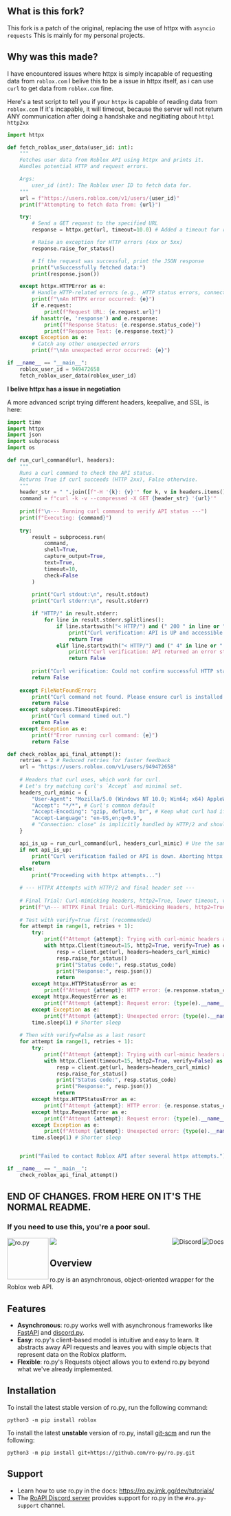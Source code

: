 ## What is this fork?
This fork is a patch of the original, replacing the use of httpx with `asyncio requests`
This is mainly for my personal projects.

## Why was this made? 
I have encountered issues where httpx is simply incapable of requesting data from `roblox.com`
I belive this to be a issue in httpx itself, as i can use `curl` to get data from `roblox.com` fine.

Here's a test script to tell you if your `httpx` is capable of reading data from `roblox.com`
If it's incapable, it will timeout, because the server will not return ANY communication after doing a handshake and negitiating about `http1 http2xx`

```py
import httpx

def fetch_roblox_user_data(user_id: int):
    """
    Fetches user data from Roblox API using httpx and prints it.
    Handles potential HTTP and request errors.

    Args:
        user_id (int): The Roblox user ID to fetch data for.
    """
    url = f"https://users.roblox.com/v1/users/{user_id}"
    print(f"Attempting to fetch data from: {url}")

    try:
        # Send a GET request to the specified URL
        response = httpx.get(url, timeout=10.0) # Added a timeout for robustness

        # Raise an exception for HTTP errors (4xx or 5xx)
        response.raise_for_status()

        # If the request was successful, print the JSON response
        print("\nSuccessfully fetched data:")
        print(response.json())

    except httpx.HTTPError as e:
        # Handle HTTP-related errors (e.g., HTTP status errors, connection errors)
        print(f"\nAn HTTPX error occurred: {e}")
        if e.request:
            print(f"Request URL: {e.request.url}")
        if hasattr(e, 'response') and e.response:
            print(f"Response Status: {e.response.status_code}")
            print(f"Response Text: {e.response.text}")
    except Exception as e:
        # Catch any other unexpected errors
        print(f"\nAn unexpected error occurred: {e}")

if __name__ == "__main__":
    roblox_user_id = 949472658
    fetch_roblox_user_data(roblox_user_id)
```



**I belive httpx has a issue in negotiation**


A more advanced script trying different headers, keepalive, and SSL, is here:


```py
import time
import httpx
import json
import subprocess
import os

def run_curl_command(url, headers):
    """
    Runs a curl command to check the API status.
    Returns True if curl succeeds (HTTP 2xx), False otherwise.
    """
    header_str = " ".join([f"-H '{k}: {v}'" for k, v in headers.items()])
    command = f"curl -k -v --compressed -X GET {header_str} '{url}'"
    
    print(f"\n--- Running curl command to verify API status ---")
    print(f"Executing: {command}")
    
    try:
        result = subprocess.run(
            command, 
            shell=True, 
            capture_output=True, 
            text=True, 
            timeout=10, 
            check=False
        )
        
        print("Curl stdout:\n", result.stdout)
        print("Curl stderr:\n", result.stderr)

        if "HTTP/" in result.stderr:
            for line in result.stderr.splitlines():
                if line.startswith("< HTTP/") and (" 200 " in line or " 204 " in line):
                    print("Curl verification: API is UP and accessible via curl (HTTP 2xx detected).")
                    return True
                elif line.startswith("< HTTP/") and (" 4" in line or " 5" in line):
                    print(f"Curl verification: API returned an error status: {line}")
                    return False
        
        print("Curl verification: Could not confirm successful HTTP status from curl output.")
        return False
        
    except FileNotFoundError:
        print("Curl command not found. Please ensure curl is installed and in your PATH.")
        return False
    except subprocess.TimeoutExpired:
        print("Curl command timed out.")
        return False
    except Exception as e:
        print(f"Error running curl command: {e}")
        return False

def check_roblox_api_final_attempt():
    retries = 2 # Reduced retries for faster feedback
    url = "https://users.roblox.com/v1/users/949472658"
    
    # Headers that curl uses, which work for curl.
    # Let's try matching curl's `Accept` and minimal set.
    headers_curl_mimic = {
        "User-Agent": "Mozilla/5.0 (Windows NT 10.0; Win64; x64) AppleWebKit/537.36 (KHTML, like Gecko) Chrome/122.0.0.0 Safari/537.36",
        "Accept": "*/*", # Curl's common default
        "Accept-Encoding": "gzip, deflate, br", # Keep what curl had if it used it.
        "Accept-Language": "en-US,en;q=0.9",
        # "Connection: close" is implicitly handled by HTTP/2 and should not be explicitly set.
    }

    api_is_up = run_curl_command(url, headers_curl_mimic) # Use the same headers for curl test
    if not api_is_up:
        print("Curl verification failed or API is down. Aborting httpx attempts.")
        return
    else:
        print("Proceeding with httpx attempts...")

    # --- HTTPX Attempts with HTTP/2 and final header set ---
    
    # Final Trial: Curl-mimicking headers, http2=True, lower timeout, verify=True/False
    print(f"\n--- HTTPX Final Trial: Curl-Mimicking Headers, http2=True, timeout=15 ---")
    
    # Test with verify=True first (recommended)
    for attempt in range(1, retries + 1):
        try:
            print(f"Attempt {attempt}: Trying with curl-mimic headers and verify=True...")
            with httpx.Client(timeout=15, http2=True, verify=True) as client: # Lowered timeout
                resp = client.get(url, headers=headers_curl_mimic)
                resp.raise_for_status()
                print("Status code:", resp.status_code)
                print("Response:", resp.json())
                return
        except httpx.HTTPStatusError as e:
            print(f"Attempt {attempt}: HTTP error: {e.response.status_code} - {e.response.text}")
        except httpx.RequestError as e:
            print(f"Attempt {attempt}: Request error: {type(e).__name__}: {e}")
        except Exception as e:
            print(f"Attempt {attempt}: Unexpected error: {type(e).__name__}: {e}")
        time.sleep(1) # Shorter sleep
    
    # Then with verify=False as a last resort
    for attempt in range(1, retries + 1):
        try:
            print(f"Attempt {attempt}: Trying with curl-mimic headers and verify=False...")
            with httpx.Client(timeout=15, http2=True, verify=False) as client: # Lowered timeout
                resp = client.get(url, headers=headers_curl_mimic)
                resp.raise_for_status()
                print("Status code:", resp.status_code)
                print("Response:", resp.json())
                return
        except httpx.HTTPStatusError as e:
            print(f"Attempt {attempt}: HTTP error: {e.response.status_code} - {e.response.text}")
        except httpx.RequestError as e:
            print(f"Attempt {attempt}: Request error: {type(e).__name__}: {e}")
        except Exception as e:
            print(f"Attempt {attempt}: Unexpected error: {type(e).__name__}: {e}")
        time.sleep(1) # Shorter sleep


    print("Failed to contact Roblox API after several httpx attempts.")

if __name__ == "__main__":
    check_roblox_api_final_attempt()
```


## END OF CHANGES. FROM HERE ON IT'S THE NORMAL README.
### If you need to use this, you're a poor soul. 


<img align="left" src="./gh-assets/logo-wordmark.svg" alt="ro.py" height="96" /><a href="https://ro.py.jmk.gg"><img align="right" src="./gh-assets/docs-button.svg" alt="Docs"></a><a href="https://discord.gg/hHjwxZxhR2"><img align="right" src="./gh-assets/discord-button.svg" alt="Discord"></a><img src="./gh-assets/clearfloat.svg">

## Overview
ro.py is an asynchronous, object-oriented wrapper for the Roblox web API.

## Features
- **Asynchronous**: ro.py works well with asynchronous frameworks like [FastAPI](https://fastapi.tiangolo.com/) and 
[discord.py](https://github.com/Rapptz/discord.py).  
- **Easy**: ro.py's client-based model is intuitive and easy to learn. 
  It abstracts away API requests and leaves you with simple objects that represent data on the Roblox platform.
- **Flexible**: ro.py's Requests object allows you to extend ro.py beyond what we've already implemented.

## Installation
To install the latest stable version of ro.py, run the following command:
```
python3 -m pip install roblox
```

To install the latest **unstable** version of ro.py, install [git-scm](https://git-scm.com/downloads) and run the following:
```
python3 -m pip install git+https://github.com/ro-py/ro.py.git
```

## Support
- Learn how to use ro.py in the docs: https://ro.py.jmk.gg/dev/tutorials/  
- The [RoAPI Discord server](https://discord.gg/a69neqaNZ5) provides support for ro.py in the `#ro.py-support` channel.
